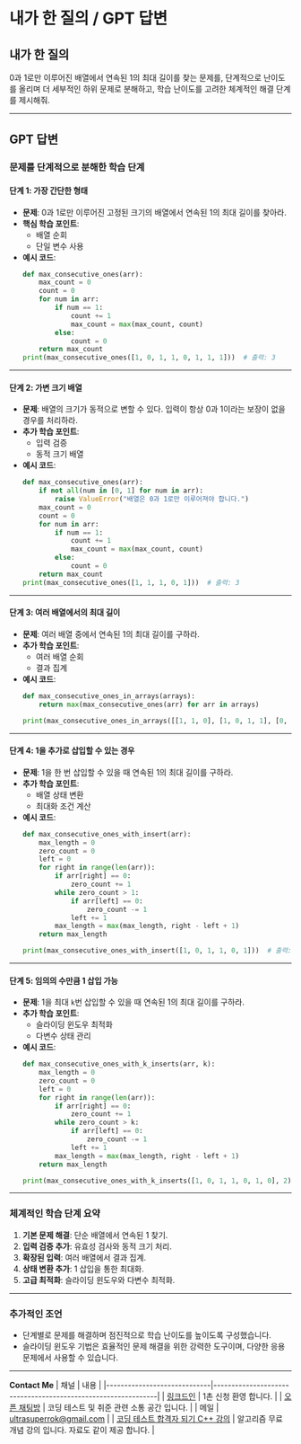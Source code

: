 
# 내가 한 질의 / GPT 답변

## 내가 한 질의
0과 1로만 이루어진 배열에서 연속된 1의 최대 길이를 찾는 문제를, 단계적으로 난이도를 올리며 더 세부적인 하위 문제로 분해하고, 학습 난이도를 고려한 체계적인 해결 단계를 제시해줘.

---

## GPT 답변

### 문제를 단계적으로 분해한 학습 단계

#### 단계 1: **가장 간단한 형태**
- **문제**: 0과 1로만 이루어진 고정된 크기의 배열에서 연속된 1의 최대 길이를 찾아라.
- **핵심 학습 포인트**:
  - 배열 순회
  - 단일 변수 사용
- **예시 코드**:
  ```python
  def max_consecutive_ones(arr):
      max_count = 0
      count = 0
      for num in arr:
          if num == 1:
              count += 1
              max_count = max(max_count, count)
          else:
              count = 0
      return max_count
  print(max_consecutive_ones([1, 0, 1, 1, 0, 1, 1, 1]))  # 출력: 3
  ```

---

#### 단계 2: **가변 크기 배열**
- **문제**: 배열의 크기가 동적으로 변할 수 있다. 입력이 항상 0과 1이라는 보장이 없을 경우를 처리하라.
- **추가 학습 포인트**:
  - 입력 검증
  - 동적 크기 배열
- **예시 코드**:
  ```python
  def max_consecutive_ones(arr):
      if not all(num in [0, 1] for num in arr):
          raise ValueError("배열은 0과 1로만 이루어져야 합니다.")
      max_count = 0
      count = 0
      for num in arr:
          if num == 1:
              count += 1
              max_count = max(max_count, count)
          else:
              count = 0
      return max_count
  print(max_consecutive_ones([1, 1, 1, 0, 1]))  # 출력: 3
  ```

---

#### 단계 3: **여러 배열에서의 최대 길이**
- **문제**: 여러 배열 중에서 연속된 1의 최대 길이를 구하라.
- **추가 학습 포인트**:
  - 여러 배열 순회
  - 결과 집계
- **예시 코드**:
  ```python
  def max_consecutive_ones_in_arrays(arrays):
      return max(max_consecutive_ones(arr) for arr in arrays)
  
  print(max_consecutive_ones_in_arrays([[1, 1, 0], [1, 0, 1, 1], [0, 0, 1]]))  # 출력: 2
  ```

---

#### 단계 4: **1을 추가로 삽입할 수 있는 경우**
- **문제**: 1을 한 번 삽입할 수 있을 때 연속된 1의 최대 길이를 구하라.
- **추가 학습 포인트**:
  - 배열 상태 변환
  - 최대화 조건 계산
- **예시 코드**:
  ```python
  def max_consecutive_ones_with_insert(arr):
      max_length = 0
      zero_count = 0
      left = 0
      for right in range(len(arr)):
          if arr[right] == 0:
              zero_count += 1
          while zero_count > 1:
              if arr[left] == 0:
                  zero_count -= 1
              left += 1
          max_length = max(max_length, right - left + 1)
      return max_length
  
  print(max_consecutive_ones_with_insert([1, 0, 1, 1, 0, 1]))  # 출력: 5
  ```

---

#### 단계 5: **임의의 수만큼 1 삽입 가능**
- **문제**: 1을 최대 `k`번 삽입할 수 있을 때 연속된 1의 최대 길이를 구하라.
- **추가 학습 포인트**:
  - 슬라이딩 윈도우 최적화
  - 다변수 상태 관리
- **예시 코드**:
  ```python
  def max_consecutive_ones_with_k_inserts(arr, k):
      max_length = 0
      zero_count = 0
      left = 0
      for right in range(len(arr)):
          if arr[right] == 0:
              zero_count += 1
          while zero_count > k:
              if arr[left] == 0:
                  zero_count -= 1
              left += 1
          max_length = max(max_length, right - left + 1)
      return max_length
  
  print(max_consecutive_ones_with_k_inserts([1, 0, 1, 1, 0, 1, 0], 2))  # 출력: 6
  ```

---

### 체계적인 학습 단계 요약
1. **기본 문제 해결**: 단순 배열에서 연속된 1 찾기.
2. **입력 검증 추가**: 유효성 검사와 동적 크기 처리.
3. **확장된 입력**: 여러 배열에서 결과 집계.
4. **상태 변환 추가**: 1 삽입을 통한 최대화.
5. **고급 최적화**: 슬라이딩 윈도우와 다변수 최적화.

---

### 추가적인 조언
- 단계별로 문제를 해결하며 점진적으로 학습 난이도를 높이도록 구성했습니다.
- 슬라이딩 윈도우 기법은 효율적인 문제 해결을 위한 강력한 도구이며, 다양한 응용 문제에서 사용할 수 있습니다.


---
   **Contact Me**
| 채널                        | 내용                                                          |
|-----------------------------|--------------------------------------------------------------|
| [링크드인](https://www.linkedin.com/in/ultrasuperrok/)               |  1촌 신청 환영 합니다. |
| [오픈 채팅방](https://open.kakao.com/o/gX0WnTCf)             |  코딩 테스트 및 취준 관련 소통 공간 입니다. |
| 메일                   | ultrasuperrok@gmail.com  |
| [코딩 테스트 합격자 되기 C++ 강의](https://inf.run/H9yxm) |  알고리즘 무료 개념 강의 입니다. 자료도 같이 제공 합니다. |
